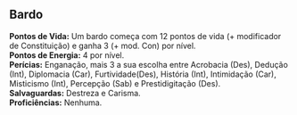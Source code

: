 ## Bardo <a id="bardo"></a>

**Pontos de Vida:** Um bardo começa com 12 pontos de vida (+ modificador de Constituição) e ganha 3 (+ mod. Con) por nível.</br>
**Pontos de Energia:** 4 por nível.</br>
**Perícias:** Enganação, mais 3 a sua escolha entre Acrobacia (Des), Dedução (Int), Diplomacia (Car), Furtividade(Des), História (Int), Intimidação (Car), Misticismo (Int), Percepção (Sab) e Prestidigitação (Des).</br>
**Salvaguardas:** Destreza e Carisma.</br>
**Proficiências:** Nenhuma.</br>